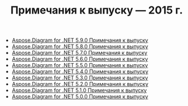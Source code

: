 ﻿---
title: Примечания к выпуску — 2015 г.
type: docs
weight: 60
url: /ru/net/release-notes-2015/
---
- [Aspose.Diagram for .NET 5.9.0 Примечания к выпуску](/diagram/ru/net/aspose-diagram-for-net-5-9-0-release-notes/)
- [Aspose.Diagram for .NET 5.8.0 Примечания к выпуску](/diagram/ru/net/aspose-diagram-for-net-5-8-0-release-notes/)
- [Aspose.Diagram for .NET 5.7.0 Примечания к выпуску](/diagram/ru/net/aspose-diagram-for-net-5-7-0-release-notes/)
- [Aspose.Diagram for .NET 5.6.0 Примечания к выпуску](/diagram/ru/net/aspose-diagram-for-net-5-6-0-release-notes/)
- [Aspose.Diagram for .NET 5.5.0 Примечания к выпуску](/diagram/ru/net/aspose-diagram-for-net-5-5-0-release-notes/)
- [Aspose.Diagram for .NET 5.4.0 Примечания к выпуску](/diagram/ru/net/aspose-diagram-for-net-5-4-0-release-notes/)
- [Aspose.Diagram for .NET 5.3.0 Примечания к выпуску](/diagram/ru/net/aspose-diagram-for-net-5-3-0-release-notes/)
- [Aspose.Diagram for .NET 5.2.0 Примечания к выпуску](/diagram/ru/net/aspose-diagram-for-net-5-2-0-release-notes/)
- [Aspose.Diagram for .NET 5.1.0 Примечания к выпуску](/diagram/ru/net/aspose-diagram-for-net-5-1-0-release-notes/)
- [Aspose.Diagram for .NET 5.0.0 Примечания к выпуску](/diagram/ru/net/aspose-diagram-for-net-5-0-0-release-notes/)
